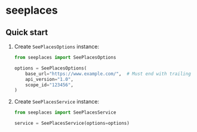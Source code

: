 # seeplaces

## Quick start

1. Create `SeePlacesOptions` instance:
    ```python
    from seeplaces import SeePlacesOptions

    options = SeePlacesOptions(
        base_url="https://www.example.com/",  # Must end with trailing slash.
        api_version="1.0",
        scope_id="123456",
    )
    ```
1. Create `SeePlacesService` instance:
    ```python
    from seeplaces import SeePlacesService

    service = SeePlacesService(options=options)
    ```
